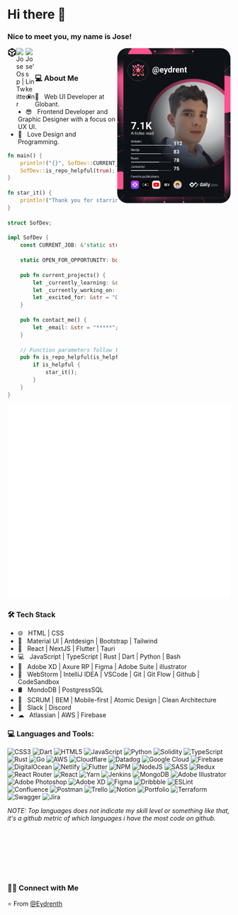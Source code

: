 # Hi there 👋
### Nice to meet you, my name is Jose!

<div align="left">
  <a href="https://codesandbox.io/u/Eydrenth" target="_blank">
    <img align="left" alt="Jose Ospina | CodeSandbox" width="20px" src="https://raw.githubusercontent.com/anuraghazra/anuraghazra/master/assets/codesandbox.svg" />
  </a>
  <a href="https://twitter.com/eydrenth" target="_blank">
    <img align="left" alt="Jose Osp | Twitter" width="21px" src="https://raw.githubusercontent.com/anuraghazra/anuraghazra/master/assets/twitter.svg" />
  </a>
  <a href="https://www.linkedin.com/in/JoseOsp" target="_blank">
    <img align="left" alt="Jose's LinkedIn" width="21px" src="https://static-exp1.licdn.com/sc/h/al2o9zrvru7aqj8e1x2rzsrca" />
  </a>

   <a href="https://api.daily.dev/get?r=Eydrenth" target="_blank">
    <img
      width="256"
      align="right"
      src="https://raw.githubusercontent.com/eydrenth/eydrenth/devcard/devcard.svg"
    />
  </a>
  
</div>

<br />
<br />

<!--
**JoseErneyOspina/JoseErneyOspina** is a ✨ _special_ ✨ repository because its `README.md` (this file) appears on your GitHub profile.

Here are some ideas to get you started:

- 🔭 I’m currently working on ...
- 🌱 I’m currently learning ...
- 👯 I’m looking to collaborate on ...
- 🤔 I’m looking for help with ...
- 💬 Ask me about ...
- 📫 How to reach me: ...
- 😄 Pronouns: ...
- ⚡ Fun fact: ...
-->


<h3>💻 About Me </h3>


- 💚 &nbsp; Web UI Developer at Globant.
- 😎 &nbsp; Frontend Developer and Graphic Designer with a focus on UX UI.
- 💙 &nbsp; Love Design and Programming.

```rust
fn main() {
    println!("{}", SofDev::CURRENT_JOB);
    SofDev::is_repo_helpful(true);
}

fn star_it() {
    println!("Thank you for starring the repo! ⭐");
}

struct SofDev;

impl SofDev {
    const CURRENT_JOB: &'static str = "Software Developer";
    
    static OPEN_FOR_OPPORTUNITY: bool = true;

    pub fn current_projects() {
        let _currently_learning: &str = "Physics, Quantum and improving my AI Development Skills";
        let _currently_working_on: &str = "AI, Cybersecurity, Defence, Quantum";
        let _excited_for: &str = "Quantum, AI, Cybersecurity, Defence, Blockchain, WEB3, IOT";
    }

    pub fn contact_me() {
        let _email: &str = "*****";
    }

    // Function parameters follow the pattern `name: type`.
    pub fn is_repo_helpful(is_helpful: bool) {
        if is_helpful {
            star_it();
        }
    }
}
```

![Metrics](https://raw.githubusercontent.com/eydrenth/eydrenth/github-metrics/github-metrics.svg)

<h3>🛠 Tech Stack</h3>


- 🌐 &nbsp; HTML  |  CSS
- 🌟 &nbsp; Material UI  | Antdesign  |  Bootstrap |  Tailwind
- 🏮 &nbsp; React  |  NextJS  |  Flutter  |  Tauri
- 💻 &nbsp; JavaScript  |  TypeScript  |  Rust  |  Dart  |  Python  |  Bash
- 📰 &nbsp; Adobe XD  |  Axure RP  |  Figma  |  Adobe Suite  |  illustrator 
- 🔧 &nbsp; WebStorm  |  IntelliJ IDEA  |  VSCode |  Git  |  Git Flow  |  Github  |  CodeSandbox
- 🛢 &nbsp; MondoDB  |  PostgressSQL
- 🦾 &nbsp; SCRUM  |  BEM  |  Mobile-first  |  Atomic Design  | Clean Architecture
- 🤖 &nbsp; Slack  |  Discord
- ☁ &nbsp; Atlassian  |  AWS  |  Firebase

<h3>💻 Languages and Tools:</h3>

![CSS3](https://img.shields.io/badge/css3-%231572B6.svg?style=for-the-badge&logo=css3&logoColor=white) ![Dart](https://img.shields.io/badge/dart-%230175C2.svg?style=for-the-badge&logo=dart&logoColor=white) ![HTML5](https://img.shields.io/badge/html5-%23E34F26.svg?style=for-the-badge&logo=html5&logoColor=white) ![JavaScript](https://img.shields.io/badge/javascript-%23323330.svg?style=for-the-badge&logo=javascript&logoColor=%23F7DF1E) ![Python](https://img.shields.io/badge/python-3670A0?style=for-the-badge&logo=python&logoColor=ffdd54) ![Solidity](https://img.shields.io/badge/Solidity-%23363636.svg?style=for-the-badge&logo=solidity&logoColor=white) ![TypeScript](https://img.shields.io/badge/typescript-%23007ACC.svg?style=for-the-badge&logo=typescript&logoColor=white) ![Rust](https://img.shields.io/badge/rust-%23000000.svg?style=for-the-badge&logo=rust&logoColor=white) ![Go](https://img.shields.io/badge/go-%2300ADD8.svg?style=for-the-badge&logo=go&logoColor=white) ![AWS](https://img.shields.io/badge/AWS-%23FF9900.svg?style=for-the-badge&logo=amazon-aws&logoColor=white) ![Cloudflare](https://img.shields.io/badge/Cloudflare-F38020?style=for-the-badge&logo=Cloudflare&logoColor=white) ![Datadog](https://img.shields.io/badge/datadog-%23632CA6.svg?style=for-the-badge&logo=datadog&logoColor=white) ![Google Cloud](https://img.shields.io/badge/Google%20Cloud-%234285F4.svg?style=for-the-badge&logo=google-cloud&logoColor=white) ![Firebase](https://img.shields.io/badge/firebase-%23039BE5.svg?style=for-the-badge&logo=firebase) ![DigitalOcean](https://img.shields.io/badge/DigitalOcean-%230167ff.svg?style=for-the-badge&logo=digitalOcean&logoColor=white) ![Netlify](https://img.shields.io/badge/netlify-%23000000.svg?style=for-the-badge&logo=netlify&logoColor=#00C7B7) ![Flutter](https://img.shields.io/badge/Flutter-%2302569B.svg?style=for-the-badge&logo=Flutter&logoColor=white) ![NPM](https://img.shields.io/badge/NPM-%23000000.svg?style=for-the-badge&logo=npm&logoColor=white) ![NodeJS](https://img.shields.io/badge/node.js-6DA55F?style=for-the-badge&logo=node.js&logoColor=white) ![SASS](https://img.shields.io/badge/SASS-hotpink.svg?style=for-the-badge&logo=SASS&logoColor=white) ![Redux](https://img.shields.io/badge/redux-%23593d88.svg?style=for-the-badge&logo=redux&logoColor=white) ![React Router](https://img.shields.io/badge/React_Router-CA4245?style=for-the-badge&logo=react-router&logoColor=white) ![React](https://img.shields.io/badge/react-%2320232a.svg?style=for-the-badge&logo=react&logoColor=%2361DAFB) ![Yarn](https://img.shields.io/badge/yarn-%232C8EBB.svg?style=for-the-badge&logo=yarn&logoColor=white) ![Jenkins](https://img.shields.io/badge/jenkins-%232C5263.svg?style=for-the-badge&logo=jenkins&logoColor=white) ![MongoDB](https://img.shields.io/badge/MongoDB-%234ea94b.svg?style=for-the-badge&logo=mongodb&logoColor=white) ![Adobe Illustrator](https://img.shields.io/badge/adobeillustrator-%23FF9A00.svg?style=for-the-badge&logo=adobeillustrator&logoColor=white) ![Adobe Photoshop](https://img.shields.io/badge/adobephotoshop-%2331A8FF.svg?style=for-the-badge&logo=adobephotoshop&logoColor=white) ![Adobe XD](https://img.shields.io/badge/Adobe%20XD-470137?style=for-the-badge&logo=Adobe%20XD&logoColor=#FF61F6) 	![Figma](https://img.shields.io/badge/figma-%23F24E1E.svg?style=for-the-badge&logo=figma&logoColor=white) ![Dribbble](https://img.shields.io/badge/Dribbble-EA4C89?style=for-the-badge&logo=dribbble&logoColor=white) ![ESLint](https://img.shields.io/badge/ESLint-4B3263?style=for-the-badge&logo=eslint&logoColor=white) ![Confluence](https://img.shields.io/badge/confluence-%23172BF4.svg?style=for-the-badge&logo=confluence&logoColor=white) ![Postman](https://img.shields.io/badge/Postman-FF6C37?style=for-the-badge&logo=postman&logoColor=white) ![Trello](https://img.shields.io/badge/Trello-%23026AA7.svg?style=for-the-badge&logo=Trello&logoColor=white) ![Notion](https://img.shields.io/badge/Notion-%23000000.svg?style=for-the-badge&logo=notion&logoColor=white) ![Portfolio](https://img.shields.io/badge/Portfolio-%23000000.svg?style=for-the-badge&logo=firefox&logoColor=#FF7139) ![Terraform](https://img.shields.io/badge/terraform-%235835CC.svg?style=for-the-badge&logo=terraform&logoColor=white) ![Swagger](https://img.shields.io/badge/-Swagger-%23Clojure?style=for-the-badge&logo=swagger&logoColor=white) ![Jira](https://img.shields.io/badge/jira-%230A0FFF.svg?style=for-the-badge&logo=jira&logoColor=white)

*NOTE: Top languages does not indicate my skill level or something like that, it's a github metric of which languages i have the most code on github.*
<p align="center">
<br>
  <img class="m-2 select-none pointer-events-none" draggable="false" id="stats" src="https://github-readme-stats.vercel.app/api?username=eydrenth&amp;theme=radical&amp;hide_border=false&amp;include_all_commits=false&amp;count_private=false" alt="">
</br>
<br>
  <img class="m-2 select-none pointer-events-none" draggable="false" id="streak" src="https://github-readme-streak-stats.herokuapp.com/?user=eydrenth&amp;theme=radical&amp;hide_border=false" alt="">
 </br>
<br>
 <img class="m-2 select-none pointer-events-none" draggable="false" id="langs" src="https://github-readme-stats.vercel.app/api/top-langs/?username=eydrenth&amp;theme=radical&amp;hide_border=false&amp;include_all_commits=false&amp;count_private=false&amp;layout=compact" alt="">
 </br>
</p>

<h3 align="left"> 🤝🏻 Connect with Me </h3>

⭐️ From [@Eydrenth](https://github.com/eydrenth)
